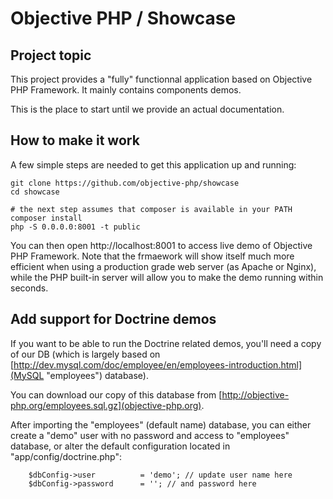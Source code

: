 # Objective PHP / Showcase

## Project topic

This project provides a "fully" functionnal application based on Objective PHP Framework. It mainly contains components demos.

This is the place to start until we provide an actual documentation.

## How to make it work

A few simple steps are needed to get this application up and running:

```
git clone https://github.com/objective-php/showcase
cd showcase

# the next step assumes that composer is available in your PATH
composer install
php -S 0.0.0.0:8001 -t public 
```

You can then open http://localhost:8001 to access live demo of Objective PHP Framework. Note that the frmaework will show itself much more efficient when using a production grade web server (as Apache or Nginx), while the PHP built-in server will allow you to make the demo running within seconds.

## Add support for Doctrine demos

If you want to be able to run the Doctrine related demos, you'll need a copy of our DB (which is largely based on [http://dev.mysql.com/doc/employee/en/employees-introduction.html](MySQL "employees") database).

You can download our copy of this database from [http://objective-php.org/employees.sql.gz](objective-php.org).

After importing the "employees" (default name) database, you can either create a "demo" user with no password and access to "employees" database, or alter the default configuration located in "app/config/doctrine.php":

```
    $dbConfig->user          = 'demo'; // update user name here
    $dbConfig->password      = ''; // and password here
```


